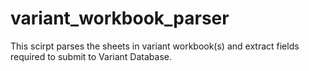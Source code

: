 # variant_workbook_parser

This scirpt parses the sheets in variant workbook(s) and extract fields required to submit to Variant Database. 
